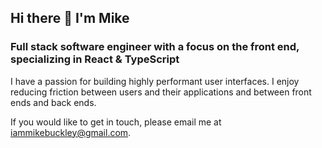 ## Hi there 👋 I'm Mike

### Full stack software engineer with a focus on the front end, specializing in React & TypeScript

I have a passion for building highly performant user interfaces. I enjoy reducing friction between users and their applications and between front ends and back ends.

If you would like to get in touch, please email me at iammikebuckley@gmail.com.
